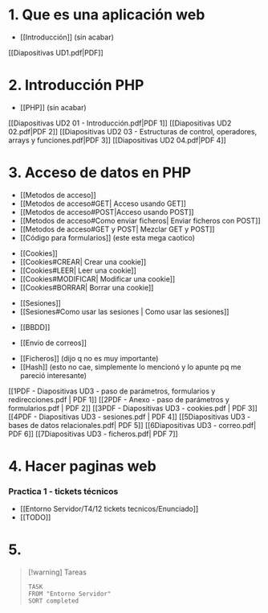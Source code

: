 # 1. Que es una aplicación web
- [[Introducción]]  (sin acabar)

[[Diapositivas UD1.pdf|PDF]]


# 2. Introducción PHP
- [[PHP]]  (sin acabar)

[[Diapositivas UD2 01 - Introducción.pdf|PDF 1]] [[Diapositivas UD2 02.pdf|PDF 2]] [[Diapositivas UD2 03 - Estructuras de control, operadores, arrays y funciones.pdf|PDF 3]] [[Diapositivas UD2 04.pdf|PDF 4]]


# 3. Acceso de datos en PHP
- [[Metodos de acceso]]
- [[Metodos de acceso#GET| Acceso usando GET]]
- [[Metodos de acceso#POST|Acceso usando POST]]
- [[Metodos de acceso#Como enviar ficheros| Enviar ficheros con POST]]
- [[Metodos de acceso#GET y POST| Mezclar GET y POST]]
- [[Código para formularios]] (este esta mega caotico)

+ [[Cookies]]
+ [[Cookies#CREAR| Crear una cookie]]
+ [[Cookies#LEER| Leer una cookie]]
+ [[Cookies#MODIFICAR| Modificar una cookie]]
+ [[Cookies#BORRAR| Borrar una cookie]]

- [[Sesiones]]
- [[Sesiones#Como usar las sesiones | Como usar las sesiones]]

+ [[BBDD]]

- [[Envio de correos]]

+ [[Ficheros]] (dijo q no es muy importante)
+ [[Hash]] (esto no cae, simplemente lo mencionó y lo apunte pq me pareció interesante)

[[1PDF - Diapositivas UD3 - paso de parámetros, formularios y redirecciones.pdf | PDF 1]] [[2PDF - Anexo - paso de parámetros y formularios.pdf | PDF 2]] [[3PDF - Diapositivas UD3 - cookies.pdf | PDF 3]] [[4PDF - Diapositivas UD3 - sesiones.pdf | PDF 4]] [[5Diapositivas UD3 - bases de datos relacionales.pdf| PDF 5]] [[6Diapositivas UD3 - correo.pdf| PDF 6]] [[7Diapositivas UD3 - ficheros.pdf| PDF 7]]

# 4. Hacer paginas web

### Practica 1 - tickets técnicos
- [[Entorno Servidor/T4/12 tickets tecnicos/Enunciado]]
- [[TODO]]

# 5. 

> [!warning] Tareas
> ```dataview
> TASK 
> FROM "Entorno Servidor"
> SORT completed
> ```
